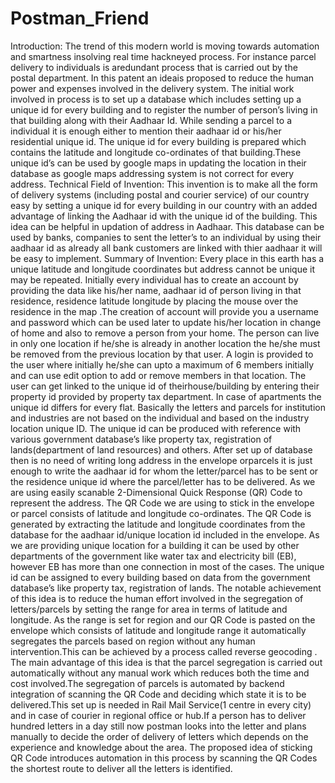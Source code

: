 # Postman_Friend
Introduction:
The trend of this modern world is moving towards automation and smartness insolving real time hackneyed process. For instance parcel delivery to individuals is aredundant process that is carried out by the postal department. In this patent an ideais proposed to reduce the human power and expenses involved in the delivery system. The initial work involved in process is to set up a database which includes setting up a unique id for every building and to register the number of person’s living in that building along with their Aadhaar Id. While sending a parcel to a individual it is enough either to mention their aadhaar id or his/her residential unique id. The unique id for every building is prepared which contains the latitude and longitude co-ordinates of that building.These unique id’s can be used by google maps in updating the location in their database as google maps addressing system is not correct for every address.
Technical Field of Invention:
This invention is to make all the form of delivery systems (including postal and courier service) of our country easy by setting a unique id for every building in our country with an added advantage of linking the Aadhaar id with the unique id of the building. This idea can be helpful in updation of address in Aadhaar. This database can be used by banks, companies to sent the letter’s to an individual by using their aadhaar id as already all bank customers are linked with thier aadhaar it will be easy to implement.
Summary of Invention:
Every place in this earth has a unique latitude and longitude coordinates but address cannot be unique it may be repeated. Initially every individual has to create an account by providing the data like his/her name, aadhaar id of person living in that residence, residence latitude longitude by placing the mouse over the residence in the map .The creation of account will provide you a username and password which can be used later to update his/her location in change of home and also to remove a person from your home. The person can live in only one location if he/she is already in another location the he/she must be removed from the previous location by that user. A login is provided to the user where initially he/she can upto a maximum of 6 members initially and can use edit option to add or remove members in that location. The user can get linked to the unique id of theirhouse/building by entering their property id provided by property tax department. In case of apartments the unique id differs for every flat. Basically the letters and parcels for institution and industries are not based on the individual and based on the industry location unique ID.
The unique id can be produced with reference with various government database’s like property tax, registration of lands(department of land resources) and others. After set up of database then is no need of writing long address in the envelope orparcels it is just enough to write the aadhaar id for whom the letter/parcel has to be sent or the residence unique id where the parcel/letter has to be delivered. As we are using easily scanable 2-Dimensional Quick Response (QR) Code to represent the address. The QR Code we are using to stick in the envelope or parcel consists of latitude and longitude co-ordinates. The QR Code is generated by extracting the latitude and longitude coordinates from the database for the aadhaar id/unique location id included in the envelope. As we are providing unique location for a building it can be used by other departments of the government like water tax and electricity bill (EB), however EB
has more than one connection in most of the cases. The unique id can be assigned to every building based on data from the government
database’s like property tax, registration of lands. The notable achievement of this idea is to reduce the human effort involved in the segregation of letters/parcels by setting the range for area in terms of latitude and longitude. As the range is set for region and our QR Code is pasted on the envelope which consists of latitude and longitude range it automatically segregates the parcels based on region without any human intervention.This can be achieved by a process called reverse geocoding .
The main advantage of this idea is that the parcel segregation is carried out automatically without any manual work which reduces both the time and cost involved.The segregation of parcels is automated by backend integration of scanning the QR Code and deciding which state it is to be delivered.This set up is needed in Rail Mail Service(1 centre in every city) and in case of courier in regional office or hub.If a person has to deliver hundred letters in a day still now postman looks into the letter and plans manually to decide the order of delivery of letters which depends on the experience and knowledge about the area. The proposed idea of sticking QR Code introduces automation in this process by scanning the QR Codes the shortest route to deliver all the letters is identified.
